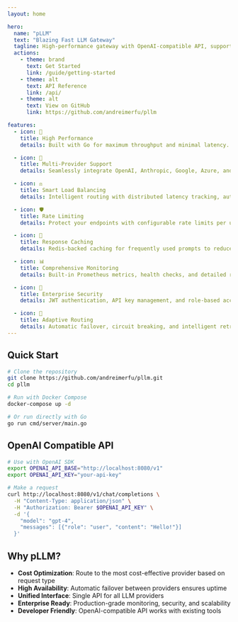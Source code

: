 ```yaml
---
layout: home

hero:
  name: "pLLM"
  text: "Blazing Fast LLM Gateway"
  tagline: High-performance gateway with OpenAI-compatible API, supporting multiple providers with enterprise features
  actions:
    - theme: brand
      text: Get Started
      link: /guide/getting-started
    - theme: alt
      text: API Reference
      link: /api/
    - theme: alt
      text: View on GitHub
      link: https://github.com/andreimerfu/pllm

features:
  - icon: 🚀
    title: High Performance
    details: Built with Go for maximum throughput and minimal latency. Handles thousands of requests per second.

  - icon: 🔄
    title: Multi-Provider Support
    details: Seamlessly integrate OpenAI, Anthropic, Google, Azure, and more through a unified API.

  - icon: ⚖️
    title: Smart Load Balancing
    details: Intelligent routing with distributed latency tracking, automatic failover, and multi-instance support.

  - icon: 🛡️
    title: Rate Limiting
    details: Protect your endpoints with configurable rate limits per user, API key, or global limits.

  - icon: 💾
    title: Response Caching
    details: Redis-backed caching for frequently used prompts to reduce costs and latency.

  - icon: 📊
    title: Comprehensive Monitoring
    details: Built-in Prometheus metrics, health checks, and detailed request logging.

  - icon: 🔐
    title: Enterprise Security
    details: JWT authentication, API key management, and role-based access control.

  - icon: 🎯
    title: Adaptive Routing
    details: Automatic failover, circuit breaking, and intelligent retry mechanisms.
---
```


## Quick Start

```bash
# Clone the repository
git clone https://github.com/andreimerfu/pllm.git
cd pllm

# Run with Docker Compose
docker-compose up -d

# Or run directly with Go
go run cmd/server/main.go
```

## OpenAI Compatible API

```bash
# Use with OpenAI SDK
export OPENAI_API_BASE="http://localhost:8080/v1"
export OPENAI_API_KEY="your-api-key"

# Make a request
curl http://localhost:8080/v1/chat/completions \
  -H "Content-Type: application/json" \
  -H "Authorization: Bearer $OPENAI_API_KEY" \
  -d '{
    "model": "gpt-4",
    "messages": [{"role": "user", "content": "Hello!"}]
  }'
```

## Why pLLM?

- **Cost Optimization**: Route to the most cost-effective provider based on request type
- **High Availability**: Automatic failover between providers ensures uptime
- **Unified Interface**: Single API for all LLM providers
- **Enterprise Ready**: Production-grade monitoring, security, and scalability
- **Developer Friendly**: OpenAI-compatible API works with existing tools
